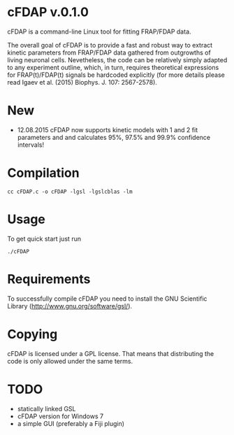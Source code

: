 cFDAP v.0.1.0
=============

 cFDAP is a command-line Linux tool for fitting FRAP/FDAP data.

 The overall goal of cFDAP is to provide a fast and robust way to extract
kinetic parameters from FRAP/FDAP data gathered from outgrowths of living
neuronal cells. Nevetheless, the code can be relatively simply adapted to any
experiment outline, which, in turn, requires theoretical expressions for
FRAP(t)/FDAP(t) signals be hardcoded explicitly (for more details please
read Igaev et al. (2015) Biophys. J. 107: 2567-2578).

New
===

 * 12.08.2015
   cFDAP now supports kinetic models with 1 and 2 fit parameters and and
   calculates 95%, 97.5% and 99.9% confidence intervals!

Compilation
===========

 ```
 cc cFDAP.c -o cFDAP -lgsl -lgslcblas -lm
 ```

Usage
=====

 To get quick start just run
 ```
 ./cFDAP
 ```

Requirements
============

 To successfully compile cFDAP you need to install the GNU Scientific Library
(http://www.gnu.org/software/gsl/).

Copying
======

 cFDAP is licensed under a GPL license. That means that distributing the code is only
allowed under the same terms. 

TODO
====

 * statically linked GSL
 * cFDAP version for Windows 7
 * a simple GUI (preferably a Fiji plugin)
